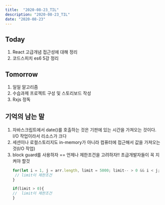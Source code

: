 ```yaml
---
title:  "2020-08-23_TIL"
description: "2020-08-23_TIL"
date: "2020-08-23"
---
```

## Today
1. React 고급개념 접근성에 대해 정리
2. 코드스피치 es6 5강 정리

## Tomorrow
1. 일일 알고리즘
2. 수습과제 프로젝트 구성 및 스토리보드 작성
3. Rxjs 정독

## 기억의 남는 말
1. 자바스크립트에서 date()를 호출하는 것은 기판에 있는 시간을 가져오는 것이다. I/O 작업이라서 리소스가 크다
2. 세션이나 로컬스토리지도 in-memory가 아니라 컴퓨터에 접근해서 값을 가져오는 것(I/O 작업)
3. block guard를 사용하자 == 언제나 제한조건을 고려하자!! 초급개발자들이 꼭 지켜야 할것
    ```js
    for(let i = 1, j = arr.length, limit = 5000; limit-- > 0 && i < j; i++){
     // limit이 제한조건
    }

    if(limit > 0){
    //  limit이 제한조건
    }
    ```
